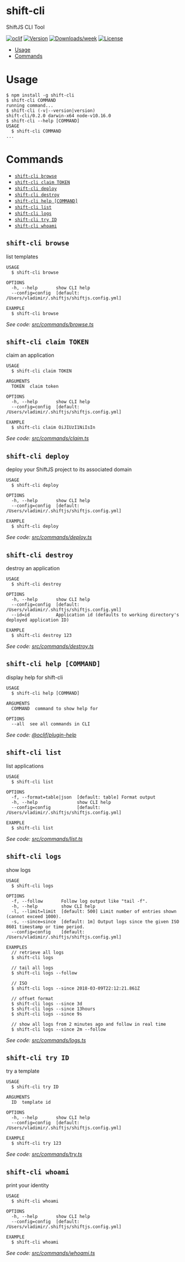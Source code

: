 shift-cli
=========

ShiftJS CLI Tool

[![oclif](https://img.shields.io/badge/cli-oclif-brightgreen.svg)](https://oclif.io)
[![Version](https://img.shields.io/npm/v/shift-cli.svg)](https://npmjs.org/package/shift-cli)
[![Downloads/week](https://img.shields.io/npm/dw/shift-cli.svg)](https://npmjs.org/package/shift-cli)
[![License](https://img.shields.io/npm/l/shift-cli.svg)](https://github.com/binaris/shiftjs/blob/master/package.json)

<!-- toc -->
* [Usage](#usage)
* [Commands](#commands)
<!-- tocstop -->
# Usage
<!-- usage -->
```sh-session
$ npm install -g shift-cli
$ shift-cli COMMAND
running command...
$ shift-cli (-v|--version|version)
shift-cli/0.2.0 darwin-x64 node-v10.16.0
$ shift-cli --help [COMMAND]
USAGE
  $ shift-cli COMMAND
...
```
<!-- usagestop -->
# Commands
<!-- commands -->
* [`shift-cli browse`](#shift-cli-browse)
* [`shift-cli claim TOKEN`](#shift-cli-claim-token)
* [`shift-cli deploy`](#shift-cli-deploy)
* [`shift-cli destroy`](#shift-cli-destroy)
* [`shift-cli help [COMMAND]`](#shift-cli-help-command)
* [`shift-cli list`](#shift-cli-list)
* [`shift-cli logs`](#shift-cli-logs)
* [`shift-cli try ID`](#shift-cli-try-id)
* [`shift-cli whoami`](#shift-cli-whoami)

## `shift-cli browse`

list templates

```
USAGE
  $ shift-cli browse

OPTIONS
  -h, --help       show CLI help
  --config=config  [default: /Users/vladimir/.shiftjs/shiftjs.config.yml]

EXAMPLE
  $ shift-cli browse
```

_See code: [src/commands/browse.ts](https://github.com/binaris/shiftjs/blob/shift-cli_v0.2.0/cli/src/commands/browse.ts)_

## `shift-cli claim TOKEN`

claim an application

```
USAGE
  $ shift-cli claim TOKEN

ARGUMENTS
  TOKEN  claim token

OPTIONS
  -h, --help       show CLI help
  --config=config  [default: /Users/vladimir/.shiftjs/shiftjs.config.yml]

EXAMPLE
  $ shift-cli claim OiJIUzI1NiIsIn
```

_See code: [src/commands/claim.ts](https://github.com/binaris/shiftjs/blob/shift-cli_v0.2.0/cli/src/commands/claim.ts)_

## `shift-cli deploy`

deploy your ShiftJS project to its associated domain

```
USAGE
  $ shift-cli deploy

OPTIONS
  -h, --help       show CLI help
  --config=config  [default: /Users/vladimir/.shiftjs/shiftjs.config.yml]

EXAMPLE
  $ shift-cli deploy
```

_See code: [src/commands/deploy.ts](https://github.com/binaris/shiftjs/blob/shift-cli_v0.2.0/cli/src/commands/deploy.ts)_

## `shift-cli destroy`

destroy an application

```
USAGE
  $ shift-cli destroy

OPTIONS
  -h, --help       show CLI help
  --config=config  [default: /Users/vladimir/.shiftjs/shiftjs.config.yml]
  --id=id          Application id (defaults to working directory's deployed application ID)

EXAMPLE
  $ shift-cli destroy 123
```

_See code: [src/commands/destroy.ts](https://github.com/binaris/shiftjs/blob/shift-cli_v0.2.0/cli/src/commands/destroy.ts)_

## `shift-cli help [COMMAND]`

display help for shift-cli

```
USAGE
  $ shift-cli help [COMMAND]

ARGUMENTS
  COMMAND  command to show help for

OPTIONS
  --all  see all commands in CLI
```

_See code: [@oclif/plugin-help](https://github.com/oclif/plugin-help/blob/v2.2.1/src/commands/help.ts)_

## `shift-cli list`

list applications

```
USAGE
  $ shift-cli list

OPTIONS
  -f, --format=table|json  [default: table] Format output
  -h, --help               show CLI help
  --config=config          [default: /Users/vladimir/.shiftjs/shiftjs.config.yml]

EXAMPLE
  $ shift-cli list
```

_See code: [src/commands/list.ts](https://github.com/binaris/shiftjs/blob/shift-cli_v0.2.0/cli/src/commands/list.ts)_

## `shift-cli logs`

show logs

```
USAGE
  $ shift-cli logs

OPTIONS
  -f, --follow       Follow log output like "tail -f".
  -h, --help         show CLI help
  -l, --limit=limit  [default: 500] Limit number of entries shown (cannot exceed 1000).
  -s, --since=since  [default: 1m] Output logs since the given ISO 8601 timestamp or time period.
  --config=config    [default: /Users/vladimir/.shiftjs/shiftjs.config.yml]

EXAMPLES
  // retrieve all logs
  $ shift-cli logs

  // tail all logs
  $ shift-cli logs --follow

  // ISO
  $ shift-cli logs --since 2018-03-09T22:12:21.861Z

  // offset format
  $ shift-cli logs --since 3d
  $ shift-cli logs --since 13hours
  $ shift-cli logs --since 9s

  // show all logs from 2 minutes ago and follow in real time
  $ shift-cli logs --since 2m --follow
```

_See code: [src/commands/logs.ts](https://github.com/binaris/shiftjs/blob/shift-cli_v0.2.0/cli/src/commands/logs.ts)_

## `shift-cli try ID`

try a template

```
USAGE
  $ shift-cli try ID

ARGUMENTS
  ID  template id

OPTIONS
  -h, --help       show CLI help
  --config=config  [default: /Users/vladimir/.shiftjs/shiftjs.config.yml]

EXAMPLE
  $ shift-cli try 123
```

_See code: [src/commands/try.ts](https://github.com/binaris/shiftjs/blob/shift-cli_v0.2.0/cli/src/commands/try.ts)_

## `shift-cli whoami`

print your identity

```
USAGE
  $ shift-cli whoami

OPTIONS
  -h, --help       show CLI help
  --config=config  [default: /Users/vladimir/.shiftjs/shiftjs.config.yml]

EXAMPLE
  $ shift-cli whoami
```

_See code: [src/commands/whoami.ts](https://github.com/binaris/shiftjs/blob/shift-cli_v0.2.0/cli/src/commands/whoami.ts)_
<!-- commandsstop -->
